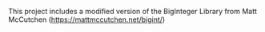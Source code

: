 This project includes a modified version of the BigInteger Library from Matt McCutchen (https://mattmccutchen.net/bigint/)
